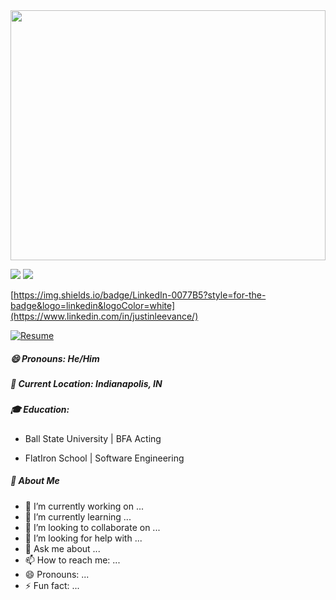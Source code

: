 <div background='grey'>

<img src='https://res.cloudinary.com/deugfjrwa/image/upload/v1715957045/GitHub_ReadME/GitHub_Branding_zoev83.jpg' width='100%' height='400vh'  /> 

<a href='https://www.linkedin.com/in/justinleevance/'><img src='https://img.shields.io/badge/LinkedIn-0077B5?style=for-the-badge&logo=linkedin&logoColor=white' /></a>
<a href='https://medium.com/@justinleevance94'><img src='https://img.shields.io/badge/Medium-12100E?style=for-the-badge&logo=medium&logoColor=white' /></a>

[https://img.shields.io/badge/LinkedIn-0077B5?style=for-the-badge&logo=linkedin&logoColor=white](https://www.linkedin.com/in/justinleevance/)

[![Resume](https://img.shields.io/badge/Resume-Click_here!-green?style=for-the-badge)](https://drive.google.com/file/d/1F9yhb2pmO7RntsCdj7Rj_gdKMql0EY5_/view?usp=sharing)


<p align='left'>
<h5>😄 Pronouns: He/Him</h5>
<h5>📍 Current Location: Indianapolis, IN</h5>
<h5>🎓 Education:</h5>

- Ball State University | BFA Acting

- FlatIron School | Software Engineering

<h5>🌵 About Me</h5>
  
  
</p>




- 🔭 I’m currently working on ...
- 🌱 I’m currently learning ...
- 👯 I’m looking to collaborate on ...
- 🤔 I’m looking for help with ...
- 💬 Ask me about ...
- 📫 How to reach me: ...
- 😄 Pronouns: ...
- ⚡ Fun fact: ...


<div>
